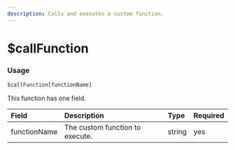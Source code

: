 ```yaml
---
description: Calls and executes a custom function.
---
```


# $callFunction
### Usage
```php
$callFunction[functionName]
```
This function has one field.

| Field | Description | Type | Required |
| :--- | :--- | :--- | :--- |
| functionName | The custom function to execute. | string | yes |
